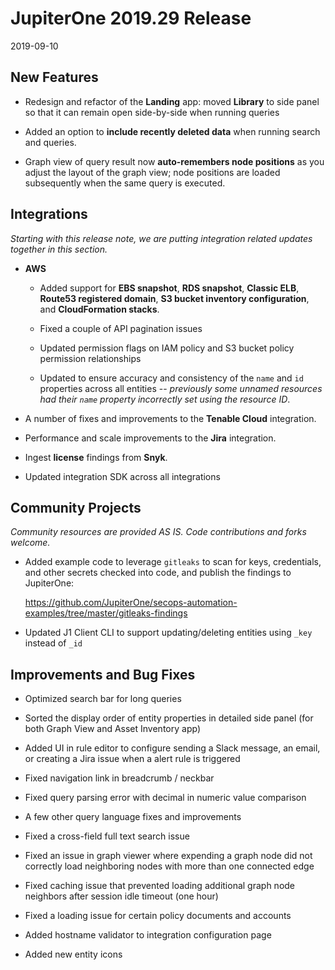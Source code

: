 # JupiterOne 2019.29 Release

2019-09-10

## New Features

- Redesign and refactor of the **Landing** app: moved **Library** to side panel
  so that it can remain open side-by-side when running queries

- Added an option to **include recently deleted data** when running search and
  queries.

- Graph view of query result now **auto-remembers node positions** as you adjust
  the layout of the graph view; node positions are loaded subsequently when the
  same query is executed.

## Integrations

_Starting with this release note, we are putting integration related updates
together in this section._

- **AWS**

  - Added support for **EBS snapshot**, **RDS snapshot**, **Classic ELB**,
    **Route53 registered domain**, **S3 bucket inventory configuration**, and
    **CloudFormation stacks**.

  - Fixed a couple of API pagination issues

  - Updated permission flags on IAM policy and S3 bucket policy permission
    relationships

  - Updated to ensure accuracy and consistency of the `name` and `id` properties
    across all entities -- _previously some unnamed resources had their `name`
    property incorrectly set using the resource ID_.

- A number of fixes and improvements to the **Tenable Cloud** integration.

- Performance and scale improvements to the **Jira** integration.

- Ingest **license** findings from **Snyk**.

- Updated integration SDK across all integrations

## Community Projects

_Community resources are provided AS IS. Code contributions and forks welcome._

- Added example code to leverage `gitleaks` to scan for keys, credentials, and
  other secrets checked into code, and publish the findings to JupiterOne:

  <https://github.com/JupiterOne/secops-automation-examples/tree/master/gitleaks-findings>

- Updated J1 Client CLI to support updating/deleting entities using `_key`
  instead of `_id`

## Improvements and Bug Fixes

- Optimized search bar for long queries

- Sorted the display order of entity properties in detailed side panel (for both
  Graph View and Asset Inventory app)

- Added UI in rule editor to configure sending a Slack message, an email, or
  creating a Jira issue when a alert rule is triggered

- Fixed navigation link in breadcrumb / neckbar

- Fixed query parsing error with decimal in numeric value comparison

- A few other query language fixes and improvements

- Fixed a cross-field full text search issue

- Fixed an issue in graph viewer where expending a graph node did not correctly
  load neighboring nodes with more than one connected edge

- Fixed caching issue that prevented loading additional graph node neighbors
  after session idle timeout (one hour)

- Fixed a loading issue for certain policy documents and accounts

- Added hostname validator to integration configuration page

- Added new entity icons
